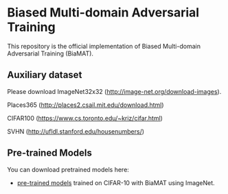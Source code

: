# Biased Multi-domain Adversarial Training

This repository is the official implementation of Biased Multi-domain Adversarial Training (BiaMAT).

## Auxiliary dataset

Please download ImageNet32x32 (http://image-net.org/download-images).

Places365 (http://places2.csail.mit.edu/download.html)

CIFAR100 (https://www.cs.toronto.edu/~kriz/cifar.html)

SVHN (http://ufldl.stanford.edu/housenumbers/)


## Pre-trained Models

You can download pretrained models here:

- [pre-trained models](https://drive.google.com/drive/folders/19PwmKY-WJwuY38wqgS__s_82MaJIdWEd?usp=sharing) trained on CIFAR-10 with BiaMAT using ImageNet. 

